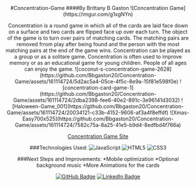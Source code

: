 <div align="center">
#Concentration-Game
####By Brittany B Gaston
![Concentration Game](https://imgur.com/g1xgNYn)
<p>Concentration is a round game in which all of the cards are laid face down on a surface and two cards are flipped face up over each turn. The object of the game is to turn over pairs of matching cards. The matching pairs are removed frrom play after being found and the person with the most matching pairs at the end of the game wins.
Concentration can be played as a group or as a solitare game.
Concentration is often used to improve memory or as an educational game for young children. People of all ages can enjoy the game.</p.>
![coconut-s-concentration-game-2628](https://github.com/Bbgaston20/Concentration-Game/assets/161114724/5d2ac5a4-05ce-4f5c-8e9a-15f81e598f0e)
![concentration-card-game-1](https://github.com/Bbgaston20/Concentration-Game/assets/161114724/2dba2398-fee6-40e2-891c-3e96141d3032)
![Haloween-Game_001](https://github.com/Bbgaston20/Concentration-Game/assets/161114724/20034121-c33b-4152-9606-af3a4f8effdf)
![Xmas-Easy700x525](https://github.com/Bbgaston20/Concentration-Game/assets/161114724/7582c75a-8a25-41e5-b9d4-8edfbd4f766a)


[Concentration Game Site](https://bbgaston20.github.io/Concentration-Game/)

###Technologies Used:
![JavaScript](https://img.shields.io/badge/-JavaScript-05122A?style=flat&logo=javascript) ![HTML5](https://img.shields.io/badge/-HTML5-05122A?style=flat&logo=html5) ![CSS3](https://img.shields.io/badge/-CSS-05122A?style=flat&logo=css3)

###Next Steps and Improvements: 
*Mobile optimization
*Optional background music
*More Animations for the cards 

[![GitHub Badge](https://img.shields.io/badge/GitHub-100000?style=for-the-badge&logo=github&logoColor=white)](https://github.com/Bbgaston20) [![LinkedIn Badge](https://img.shields.io/badge/LinkedIn-0077B5?style=for-the-badge&logo=linkedin&logoColor=white)](https://www.linkedin.com/in/brittany-b-gaston)
